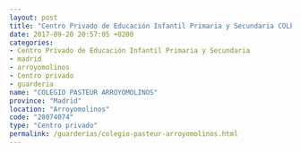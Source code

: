 ```yaml
---
layout: post
title: "Centro Privado de Educación Infantil Primaria y Secundaria COLEGIO PASTEUR ARROYOMOLINOS"
date: 2017-09-20 20:57:05 +0200
categories:
- Centro Privado de Educación Infantil Primaria y Secundaria
- madrid
- arroyomolinos
- Centro privado
- guarderia
name: "COLEGIO PASTEUR ARROYOMOLINOS"
province: "Madrid"
location: "Arroyomolinos"
code: "28074074"
type: "Centro privado"
permalink: /guarderias/colegio-pasteur-arroyomolinos.html
---
```

